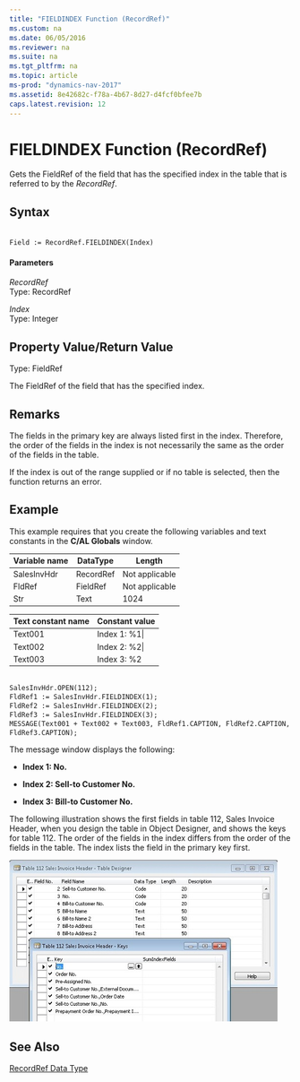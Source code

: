 ```yaml
---
title: "FIELDINDEX Function (RecordRef)"
ms.custom: na
ms.date: 06/05/2016
ms.reviewer: na
ms.suite: na
ms.tgt_pltfrm: na
ms.topic: article
ms-prod: "dynamics-nav-2017"
ms.assetid: 8e42682c-f78a-4b67-8d27-d4fcf0bfee7b
caps.latest.revision: 12
---
```

# FIELDINDEX Function (RecordRef)
Gets the FieldRef of the field that has the specified index in the table that is referred to by the *RecordRef*.  
  
## Syntax  
  
```  
  
Field := RecordRef.FIELDINDEX(Index)  
```  
  
#### Parameters  
 *RecordRef*  
 Type: RecordRef  
  
 *Index*  
 Type: Integer  
  
## Property Value/Return Value  
 Type: FieldRef  
  
 The FieldRef of the field that has the specified index.  
  
## Remarks  
 The fields in the primary key are always listed first in the index. Therefore, the order of the fields in the index is not necessarily the same as the order of the fields in the table.  
  
 If the index is out of the range supplied or if no table is selected, then the function returns an error.  
  
## Example  
 This example requires that you create the following variables and text constants in the **C\/AL Globals** window.  
  
|Variable name|DataType|Length|  
|-------------------|--------------|------------|  
|SalesInvHdr|RecordRef|Not applicable|  
|FldRef|FieldRef|Not applicable|  
|Str|Text|1024|  
  
|Text constant name|Constant value|  
|------------------------|--------------------|  
|Text001|Index 1: %1\\|  
|Text002|Index 2: %2\\|  
|Text003|Index 3: %2|  
  
```  
  
SalesInvHdr.OPEN(112);  
FldRef1 := SalesInvHdr.FIELDINDEX(1);  
FldRef2 := SalesInvHdr.FIELDINDEX(2);  
FldRef3 := SalesInvHdr.FIELDINDEX(3);  
MESSAGE(Text001 + Text002 + Text003, FldRef1.CAPTION, FldRef2.CAPTION, FldRef3.CAPTION);  
```  
  
 The message window displays the following:  
  
-   **Index 1: No.**  
  
-   **Index 2: Sell\-to Customer No.**  
  
-   **Index 3: Bill\-to Customer No.**  
  
 The following illustration shows the first fields in table 112, Sales Invoice Header, when you design the table in Object Designer, and shows the keys for table 112. The order of the fields in the index differs from the order of the fields in the table. The index lists the field in the primary key first.  
  
 ![Table 112 designer and keys](media/DesignTable112.png "DesignTable112")  
  
## See Also  
 [RecordRef Data Type](RecordRef-Data-Type.md)